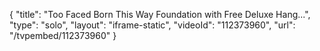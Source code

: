 {
    "title": "Too Faced Born This Way Foundation with Free Deluxe Hang...",
    "type": "solo",
    "layout": "iframe-static",
    "videoId": "112373960",
    "url": "\/tvpembed\/112373960"
}
